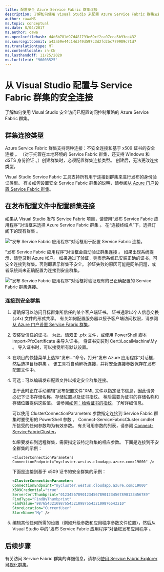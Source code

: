```yaml
---
title: 配置安全 Azure Service Fabric 群集连接
description: 了解如何使用 Visual Studio 来配置 Azure Service Fabric 群集支持的安全连接。
author: cawaMS
ms.topic: conceptual
ms.date: 8/04/2017
ms.author: cawa
ms.openlocfilehash: d4d6b781d97d481793e69cf2ca97cca5b93ce432
ms.sourcegitcommit: a43a59e44c14d349d597c3d2fd2bc779989c71d7
ms.translationtype: MT
ms.contentlocale: zh-CN
ms.lasthandoff: 11/25/2020
ms.locfileid: "96008525"
---
```

# <a name="configure-secure-connections-to-a-service-fabric-cluster-from-visual-studio"></a>从 Visual Studio 配置与 Service Fabric 群集的安全连接
了解如何使用 Visual Studio 安全访问已配置访问控制策略的 Azure Service Fabric 群集。

## <a name="cluster-connection-types"></a>群集连接类型
Azure Service Fabric 群集支持两种连接：不安全连接和基于 x509 证书的安全连接   。 （对于托管在本地环境的 Service Fabric 群集，还支持 Windows 和 dSTS 身份验证   。）创建群集时，必须配置群集连接类型。 创建后，无法更改连接类型。

Visual Studio Service Fabric 工具支持所有用于连接到群集来进行发布的身份验证类型。 有关如何设置安全 Service Fabric 群集的说明，请参阅[从 Azure 门户设置 Service Fabric 群集](service-fabric-cluster-creation-via-portal.md)。

## <a name="configure-cluster-connections-in-publish-profiles"></a>在发布配置文件中配置群集连接
如果从 Visual Studio 发布 Service Fabric 项目，请使用“发布 Service Fabric 应用程序”对话框来选择 Azure Service Fabric 群集  。 在“连接终结点”下，选择订阅下的现有群集  。

![“发布 Service Fabric 应用程序”对话框用于配置 Service Fabric 连接。][publishdialog]

“发布 Service Fabric 应用程序”对话框会自动验证群集连接  。 如果出现系统提示，请登录到 Azure 帐户。 如果通过了验证，则表示系统已安装正确的证书，可安全连接到群集。否则即表示群集不安全。 验证失败的原因可能是网络问题，或者系统尚未正确配置为连接到安全群集。

![“发布 Service Fabric 应用程序”对话框将验证现有的已正确配置的 Service Fabric 群集连接。][selectsfcluster]

### <a name="to-connect-to-a-secure-cluster"></a>连接到安全群集
1. 请确保可以访问目标群集所信任的某个客户端证书。 证书通常以个人信息交换 (.pfx) 文件的形式共享。 有关如何配置服务器以授予客户端访问权限，请参阅[从 Azure 门户设置 Service Fabric 群集](service-fabric-cluster-creation-via-portal.md)。
2. 安装受信任的证书。 为此，请双击 .pfx 文件，或使用 PowerShell 脚本 Import-PfxCertificate 来导入证书。 将证书安装到 Cert:\LocalMachine\My  。 导入证书时，可以接受所有默认设置。
3. 在项目的快捷菜单上选择“发布...”命令，打开“发布 Azure 应用程序”对话框，然后选择目标群集   。 该工具将自动解析连接，并将安全连接参数保存在发布配置文件中。
4. 可选：可以编辑发布配置文件以指定安全群集连接。
   
   由于此时正在手动编辑“发布配置文件”XML 文件以指定证书信息，因此请务必记下证书存储名称、存储位置以及证书指纹。 稍后需要为证书的存储名称和存储位置提供这些值。 请参阅[如何：检索证书的指纹](https://techcommunity.microsoft.com/t5/azure-service-fabric/bg-p/Service-Fabric)，了解详细信息。
   
   可以使用 ClusterConnectionParameters 参数指定连接到 Service Fabric 群集时要使用的 PowerShell 参数  。 Connect-ServiceFabricCluster cmdlet 所接受的任何参数均为有效参数。 有关可用参数的列表，请参阅 [Connect-ServiceFabricCluster](/powershell/module/servicefabric/connect-servicefabriccluster)。
   
   如果要发布到远程群集，需要指定该特定群集的相应参数。 下面是连接到不安全群集的示例：
   
   `<ClusterConnectionParameters ConnectionEndpoint="mycluster.westus.cloudapp.azure.com:19000" />`
   
   下面是连接到基于 x509 证书的安全群集的示例：
   
   ```xml
   <ClusterConnectionParameters
   ConnectionEndpoint="mycluster.westus.cloudapp.azure.com:19000"
   X509Credential="true"
   ServerCertThumbprint="0123456789012345678901234567890123456789"
   FindType="FindByThumbprint"
   FindValue="9876543210987654321098765432109876543210"
   StoreLocation="CurrentUser"
   StoreName="My" />
   ```
5. 编辑其他任何所需的设置（例如升级参数和应用程序参数文件位置），然后从 Visual Studio 中的“发布 Service Fabric 应用程序”对话框发布应用程序  。

## <a name="next-steps"></a>后续步骤
有关访问 Service Fabric 群集的详细信息，请参阅[使用 Service Fabric Explorer 可视化群集](service-fabric-visualizing-your-cluster.md)。

<!--Image references-->
[publishdialog]:./media/service-fabric-visualstudio-configure-secure-connections/publishdialog.png
[selectsfcluster]:./media/service-fabric-visualstudio-configure-secure-connections/selectsfcluster.png
